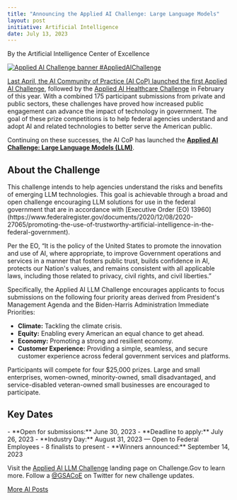 ```yaml
---
title: "Announcing the Applied AI Challenge: Large Language Models"
layout: post
initiative: Artificial Intelligence
date: July 13, 2023
---
```

By the Artificial Intelligence Center of Excellence

<a href="{{site.baseurl}}/images/AppliedAIChallenge.png" target="_blank" rel="noopener noreferrer">
<img src="{{site.baseurl}}/images/AppliedAIChallenge.png" alt="Applied AI Challenge banner #AppliedAIChallenge">

Last April, the AI Community of Practice (AI CoP) launched the first [Applied AI Challenge](https://www.challenge.gov/?challenge=applied-ai-challenge), followed by the [Applied AI Healthcare Challenge](https://www.challenge.gov/?challenge=applied-ai-healthcare-challenge&tab=timeline) in February of this year. With a combined 175 participant submissions from private and public sectors, these challenges have proved how increased public engagement can advance the impact of technology in government. The goal of these prize competitions is to help federal agencies understand and adopt AI and related technologies to better serve the American public. 

Continuing on these successes, the AI CoP has launched the **[Applied AI Challenge: Large Language Models (LLM)](https://www.challenge.gov/?challenge=appliedaichallengellms)**. 

<h2>About the Challenge</h2>
This challenge intends to help agencies understand the risks and benefits of emerging LLM technologies. This goal is achievable through a broad and open challenge encouraging LLM solutions for use in the federal government that are in accordance with [Executive Order (EO) 13960](https://www.federalregister.gov/documents/2020/12/08/2020-27065/promoting-the-use-of-trustworthy-artificial-intelligence-in-the-federal-government). 

Per the EO, “It is the policy of the United States to promote the innovation and use of AI, where appropriate, to improve Government operations and services in a manner that fosters public trust, builds confidence in AI, protects our Nation's values, and remains consistent with all applicable laws, including those related to privacy, civil rights, and civil liberties.”  

Specifically, the Applied AI LLM Challenge encourages applicants to focus submissions on the following four priority areas derived from President's Management Agenda and the Biden-Harris Administration Immediate Priorities: 
- **Climate:** Tackling the climate crisis.
- **Equity:** Enabling every American an equal chance to get ahead.
- **Economy:** Promoting a strong and resilient economy.
- **Customer Experience:** Providing a simple, seamless, and secure customer experience across federal government services and platforms.

Participants will compete for four $25,000 prizes. Large and small enterprises, women-owned, minority-owned, small disadvantaged, and service-disabled veteran-owned small businesses are encouraged to participate.

<h2>Key Dates </h2>
- **Open for submissions:** June 30, 2023
- **Deadline to apply:** July 26, 2023
- **Industry Day:** August 31, 2023 — Open to Federal Employees - 8 finalists to present
- **Winners announced:** September 14, 2023


Visit the [Applied AI LLM Challenge]([https://www.challenge.gov/?challenge=applied-ai-healthcare-challenge](https://www.challenge.gov/?challenge=appliedaichallengellms)) landing page on Challenge.Gov to learn more. Follow a <a href="https://twitter.com/GSACoE">@GSACoE</a> on Twitter for new challenge updates.

<a href="{{site.baseurl}}/coe/artificial-intelligence.html#coe-updates" class="usa-button">More AI Posts</a>
